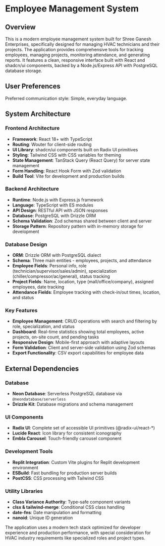 # Employee Management System

## Overview

This is a modern employee management system built for Shree Ganesh Enterprises, specifically designed for managing HVAC technicians and their projects. The application provides comprehensive tools for tracking employees, managing projects, monitoring attendance, and generating reports. It features a clean, responsive interface built with React and shadcn/ui components, backed by a Node.js/Express API with PostgreSQL database storage.

## User Preferences

Preferred communication style: Simple, everyday language.

## System Architecture

### Frontend Architecture
- **Framework**: React 18+ with TypeScript
- **Routing**: Wouter for client-side routing
- **UI Library**: shadcn/ui components built on Radix UI primitives
- **Styling**: Tailwind CSS with CSS variables for theming
- **State Management**: TanStack Query (React Query) for server state management
- **Form Handling**: React Hook Form with Zod validation
- **Build Tool**: Vite for development and production builds

### Backend Architecture
- **Runtime**: Node.js with Express.js framework
- **Language**: TypeScript with ES modules
- **API Design**: RESTful API with JSON responses
- **Database**: PostgreSQL with Drizzle ORM
- **Schema Validation**: Zod schemas shared between client and server
- **Storage Pattern**: Repository pattern with in-memory storage for development

### Database Design
- **ORM**: Drizzle ORM with PostgreSQL dialect
- **Schema**: Three main entities - employees, projects, and attendance
- **Employee Fields**: Personal info, role (technician/supervisor/sales/admin), specialization (chiller/compressor/ac/general), status tracking
- **Project Fields**: Name, location, type (mall/office/company), assigned employees, date tracking
- **Attendance Fields**: Employee tracking with check-in/out times, location, and status

### Key Features
- **Employee Management**: CRUD operations with search and filtering by role, specialization, and status
- **Dashboard**: Real-time statistics showing total employees, active projects, on-site count, and pending tasks
- **Responsive Design**: Mobile-first approach with adaptive layouts
- **Form Validation**: Client and server-side validation using Zod schemas
- **Export Functionality**: CSV export capabilities for employee data

## External Dependencies

### Database
- **Neon Database**: Serverless PostgreSQL database via `@neondatabase/serverless`
- **Drizzle Kit**: Database migrations and schema management

### UI Components
- **Radix UI**: Complete set of accessible UI primitives (@radix-ui/react-*)
- **Lucide React**: Icon library for consistent iconography
- **Embla Carousel**: Touch-friendly carousel component

### Development Tools
- **Replit Integration**: Custom Vite plugins for Replit development environment
- **ESBuild**: Fast bundling for production server builds
- **PostCSS**: CSS processing with Tailwind CSS

### Utility Libraries
- **Class Variance Authority**: Type-safe component variants
- **clsx & tailwind-merge**: Conditional CSS class handling
- **date-fns**: Date manipulation and formatting
- **nanoid**: Unique ID generation

The application uses a modern tech stack optimized for developer experience and production performance, with special consideration for HVAC industry requirements like specialized roles and project types.